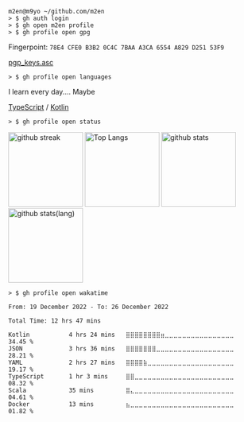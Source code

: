 ```shell
m2en@m9yo ~/github.com/m2en
> $ gh auth login
> $ gh open m2en profile
> $ gh profile open gpg
```

Fingerpoint: `78E4 CFE0 B3B2 0C4C 7BAA A3CA 6554 A829 D251 53F9`

[pgp_keys.asc](https://keybase.io/m2en/pgp_keys.asc?fingerprint=78e4cfe0b3b20c4c7baaa3ca6554a829d25153f9)

```shell
> $ gh profile open languages
```

I learn every day.... Maybe

[TypeScript](https://www.typescriptlang.org/) / [Kotlin](https://kotlinlang.org/)

```shell
> $ gh profile open status
```

<img alt="github streak" height="150px" src="https://github-readme-streak-stats.herokuapp.com/?user=m2en" />

<img alt="Top Langs" height="150px" src="https://github-readme-stats.vercel.app/api?username=m2en&show_icons=true&count_private=true&theme=material-palenight" />
<img alt="github stats" height="150px" src="https://github-readme-stats.vercel.app/api/top-langs/?username=m2en&layout=compact&theme=material-palenight" />
<img alt="github stats(lang)" height="150px" src="https://github-profile-trophy.vercel.app/?username=m2en&theme=dracula&row=1&column=8&exclude_repo=dotfiles&hide=Shell" />

```shell
> $ gh profile open wakatime
```

<!--自動更新です。週末に行こなわれます。手動更新するにはActionsページから `Runs workflows` を選んでください。: https://github.com/m2en/m2en/actions/workflows/wakatime.yml -->

<!--START_SECTION:waka-->

```text
From: 19 December 2022 - To: 26 December 2022

Total Time: 12 hrs 47 mins

Kotlin           4 hrs 24 mins   ⣿⣿⣿⣿⣿⣿⣿⣿⣶⣀⣀⣀⣀⣀⣀⣀⣀⣀⣀⣀⣀⣀⣀⣀⣀   34.45 %
JSON             3 hrs 36 mins   ⣿⣿⣿⣿⣿⣿⣿⣀⣀⣀⣀⣀⣀⣀⣀⣀⣀⣀⣀⣀⣀⣀⣀⣀⣀   28.21 %
YAML             2 hrs 27 mins   ⣿⣿⣿⣿⣷⣀⣀⣀⣀⣀⣀⣀⣀⣀⣀⣀⣀⣀⣀⣀⣀⣀⣀⣀⣀   19.17 %
TypeScript       1 hr 3 mins     ⣿⣿⣀⣀⣀⣀⣀⣀⣀⣀⣀⣀⣀⣀⣀⣀⣀⣀⣀⣀⣀⣀⣀⣀⣀   08.32 %
Scala            35 mins         ⣿⣄⣀⣀⣀⣀⣀⣀⣀⣀⣀⣀⣀⣀⣀⣀⣀⣀⣀⣀⣀⣀⣀⣀⣀   04.61 %
Docker           13 mins         ⣦⣀⣀⣀⣀⣀⣀⣀⣀⣀⣀⣀⣀⣀⣀⣀⣀⣀⣀⣀⣀⣀⣀⣀⣀   01.82 %
```

<!--END_SECTION:waka-->
